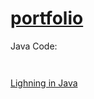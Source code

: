 # [portfolio](https://talatamst.github.io/portfolio/)

Java Code:
```


```
[Lighning in Java](https://github.com/TalatamST/portfolio/blob/gh-pages/javaProjects/lightningSreeman/lightningSreeman.pde)


